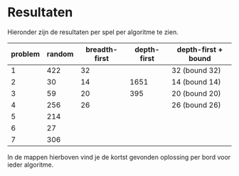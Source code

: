 # Resultaten

Hieronder zijn de resultaten per spel per algoritme te zien.

| problem  | random | breadth-first | depth-first | depth-first + bound
| ------------- | ------------- | ------------- | ------------- | ------------- |
| 1  | 422  |   32  |       | 32 (bound 32) |
| 2  | 30  |    14  | 1651 | 14 (bound 14) |
| 3  | 59  |   20 |  395 | 20 (bound 20) |
| 4  | 256  |   26  |       | 26 (bound 26) |
| 5  | 214  |     |       |
| 6  | 27  |     |       |
| 7 | 306 | |       |


In de mappen hierboven vind je de kortst gevonden oplossing per bord voor ieder algoritme.
